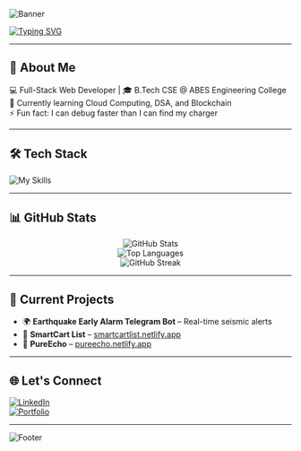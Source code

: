 <!-- Banner -->
![Banner](https://capsule-render.vercel.app/api?type=waving&color=0:0a4b8f,100:8f0a4b&height=250&section=header&text=Hi%20I'm%20Tanishq%20👋&fontSize=45&fontColor=ffffff&animation=fadeIn&fontAlignY=38)

<!-- Typing Animation -->
[![Typing SVG](https://readme-typing-svg.demolab.com?font=Fira+Code&size=25&pause=1000&color=0A4B8F&center=true&vCenter=true&width=700&lines=Full-Stack+Web+Developer;B.Tech+CSE+Student;Passionate+about+AI+ML+Blockchain;Lifelong+Learner)](https://git.io/typing-svg)

---

## 🚀 About Me  
💻 Full-Stack Web Developer | 🎓 B.Tech CSE @ ABES Engineering College  
🌱 Currently learning Cloud Computing, DSA, and Blockchain  
⚡ Fun fact: I can debug faster than I can find my charger  

---

## 🛠 Tech Stack  
![My Skills](https://skillicons.dev/icons?i=html,css,js,ts,react,nodejs,python,cpp,java,mongodb,postgres,graphql,docker,solidity,git,linux)

---

## 📊 GitHub Stats  
<div align="center">
  
![GitHub Stats](https://github-readme-stats.vercel.app/api?username=Tanishq-Srivastava&show_icons=true&theme=tokyonight&hide_border=true)  
![Top Languages](https://github-readme-stats.vercel.app/api/top-langs/?username=Tanishq-Srivastava&layout=compact&theme=tokyonight&hide_border=true)  
![GitHub Streak](https://streak-stats.demolab.com?user=Tanishq-Srivastava&theme=tokyonight&hide_border=true)

</div>

---

## 🎯 Current Projects  
- 🌍 **Earthquake Early Alarm Telegram Bot** – Real-time seismic alerts  
- 🛒 **SmartCart List** – [smartcartlist.netlify.app](https://smartcartlist.netlify.app)  
- 🎵 **PureEcho** – [pureecho.netlify.app](https://pureecho.netlify.app)  

---

## 🌐 Let's Connect  
[![LinkedIn](https://skillicons.dev/icons?i=linkedin)](https://linkedin.com/in/your-link)  
[![Portfolio](https://img.shields.io/badge/Portfolio-%230a4b8f.svg?&style=for-the-badge&logo=web&logoColor=white)](https://your-portfolio-link)  

---

<!-- Footer -->
![Footer](https://capsule-render.vercel.app/api?type=waving&color=0:8f0a4b,100:0a4b8f&height=120&section=footer)
